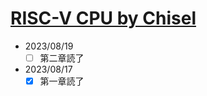 # [RISC-V CPU by Chisel](https://github.com/diohabara/chisel_riscv)

- 2023/08/19
  - [ ] 第二章読了
- 2023/08/17
  - [x] 第一章読了
